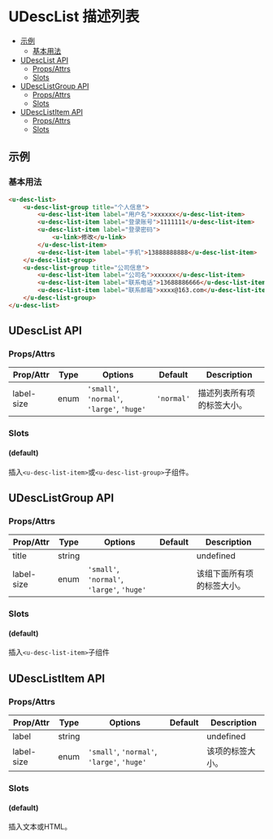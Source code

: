 <!-- 该 README.md 根据 api.yaml 和 docs/*.md 自动生成，为了方便在 GitHub 和 NPM 上查阅。如需修改，请查看源文件 -->

# UDescList 描述列表

- [示例](#示例)
    - [基本用法](#基本用法)
- [UDescList API](#udesclist-api)
    - [Props/Attrs](#propsattrs)
    - [Slots](#slots)
- [UDescListGroup API](#udesclistgroup-api)
    - [Props/Attrs](#propsattrs-2)
    - [Slots](#slots-2)
- [UDescListItem API](#udesclistitem-api)
    - [Props/Attrs](#propsattrs-3)
    - [Slots](#slots-3)

## 示例
### 基本用法

``` html
<u-desc-list>
    <u-desc-list-group title="个人信息">
        <u-desc-list-item label="用户名">xxxxxx</u-desc-list-item>
        <u-desc-list-item label="登录账号">1111111</u-desc-list-item>
        <u-desc-list-item label="登录密码">
            <u-link>修改</u-link>
        </u-desc-list-item>
        <u-desc-list-item label="手机">13888888888</u-desc-list-item>
    </u-desc-list-group>
    <u-desc-list-group title="公司信息">
        <u-desc-list-item label="公司名">xxxxxx</u-desc-list-item>
        <u-desc-list-item label="联系电话">13688886666</u-desc-list-item>
        <u-desc-list-item label="联系邮箱">xxxx@163.com</u-desc-list-item>
    </u-desc-list-group>
</u-desc-list>
```

## UDescList API
### Props/Attrs

| Prop/Attr | Type | Options | Default | Description |
| --------- | ---- | ------- | ------- | ----------- |
| label-size | enum | `'small'`, `'normal'`, `'large'`, `'huge'` | `'normal'` | 描述列表所有项的标签大小。 |

### Slots

#### (default)

插入`<u-desc-list-item>`或`<u-desc-list-group>`子组件。

## UDescListGroup API
### Props/Attrs

| Prop/Attr | Type | Options | Default | Description |
| --------- | ---- | ------- | ------- | ----------- |
| title | string |  |  | undefined |
| label-size | enum | `'small'`, `'normal'`, `'large'`, `'huge'` |  | 该组下面所有项的标签大小。 |

### Slots

#### (default)

插入`<u-desc-list-item>`子组件

## UDescListItem API
### Props/Attrs

| Prop/Attr | Type | Options | Default | Description |
| --------- | ---- | ------- | ------- | ----------- |
| label | string |  |  | undefined |
| label-size | enum | `'small'`, `'normal'`, `'large'`, `'huge'` |  | 该项的标签大小。 |

### Slots

#### (default)

插入文本或HTML。


